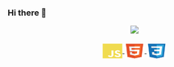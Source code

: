 ### Hi there 👋

<div align="center">
  <a href="https://github.com/iurizin09">
  <img height="180em" src="https://github-readme-stats.vercel.app/api?username=iurizin09&show_icons=false&theme=dark&include_all_commits=true&count_private=true"/>
   <div style="display: inline_block"><br>
  <img align="center" alt="Rafa-Js" height="30" width="40" src="https://raw.githubusercontent.com/devicons/devicon/master/icons/javascript/javascript-plain.svg">
  <img align="center" alt="Rafa-HTML" height="30" width="40" src="https://raw.githubusercontent.com/devicons/devicon/master/icons/html5/html5-original.svg">
  <img align="center" alt="Rafa-CSS" height="30" width="40" src="https://raw.githubusercontent.com/devicons/devicon/master/icons/css3/css3-original.svg">
  
    
    
</div>

